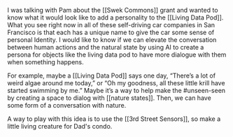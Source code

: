 


I was talking with Pam about the [[Swek Commons]] grant and wanted to know what it would look like to add a personality to the [[Living Data Pod]]. What you see right now in all of these self-driving car companies in San Francisco is that each has a unique name to give the car some sense of personal Identity. I would like to know if we can elevate the conversation between human actions and the natural state by using AI to create a persona for objects like the living data pod to have more dialogue with them when something happens. 

For example, maybe a [[Living Data Pod]] says one day, “There’s a lot of weird algae around me today,” or “Oh my goodness, all these little krill have started swimming by me.” Maybe it’s a way to help make the #unseen-seen by creating a space to dialog with [[nature states]]. Then, we can have some form of a conversation with nature.

A way to play with this idea is to use the [[3rd Street Sensors]], so make a little living creature for Dad's condo. 

